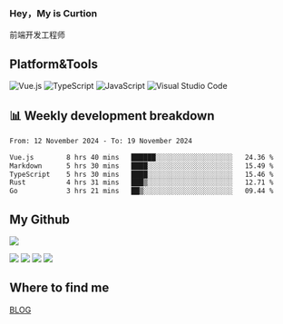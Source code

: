 ### Hey，My is Curtion
前端开发工程师
## Platform&Tools

![Vue.js](https://img.shields.io/badge/-Vue.js-4FC08D?style=flat-square&logo=Vue.js&logoColor=white)
![TypeScript](https://img.shields.io/badge/-TypeScript-007ACC?style=flat-square&logo=typescript&logoColor=white)
![JavaScript](https://img.shields.io/badge/-JavaScript-F7DF1E?style=flat-square&logo=javascript&logoColor=black)
![Visual Studio Code](https://img.shields.io/badge/-VSCode-007ACC?style=flat-square&logo=Visual-Studio-Code&logoColor=white)

## 📊 Weekly development breakdown

<!--START_SECTION:waka-->

```txt
From: 12 November 2024 - To: 19 November 2024

Vue.js        8 hrs 40 mins   ██████░░░░░░░░░░░░░░░░░░░   24.36 %
Markdown      5 hrs 30 mins   ████░░░░░░░░░░░░░░░░░░░░░   15.49 %
TypeScript    5 hrs 30 mins   ████░░░░░░░░░░░░░░░░░░░░░   15.46 %
Rust          4 hrs 31 mins   ███▒░░░░░░░░░░░░░░░░░░░░░   12.71 %
Go            3 hrs 21 mins   ██▒░░░░░░░░░░░░░░░░░░░░░░   09.44 %
```

<!--END_SECTION:waka-->

## My Github

![](http://github-profile-summary-cards.vercel.app/api/cards/profile-details?username=curtion&theme=nord_bright)

![](http://github-profile-summary-cards.vercel.app/api/cards/stats?username=curtion&theme=nord_bright)
![](http://github-profile-summary-cards.vercel.app/api/cards/productive-time?username=curtion&theme=nord_bright&utcOffset=8)
![](http://github-profile-summary-cards.vercel.app/api/cards/repos-per-language?username=curtion&theme=nord_bright)
![](http://github-profile-summary-cards.vercel.app/api/cards/most-commit-language?username=curtion&theme=nord_bright)

## Where to find me

[BLOG](https://blog.3gxk.net)
